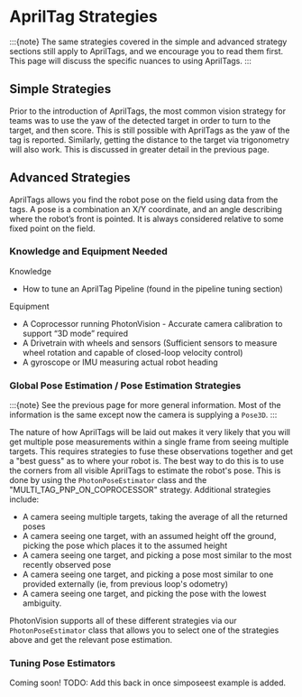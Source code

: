 # AprilTag Strategies

:::{note}
The same strategies covered in the simple and advanced strategy sections still apply to AprilTags, and we encourage you to read them first. This page will discuss the specific nuances to using AprilTags.
:::

## Simple Strategies

Prior to the introduction of AprilTags, the most common vision strategy for teams was to use the yaw of the detected target in order to turn to the target, and then score. This is still possible with AprilTags as the yaw of the tag is reported. Similarly, getting the distance to the target via trigonometry will also work. This is discussed in greater detail in the previous page.

## Advanced Strategies

AprilTags allows you find the robot pose on the field using data from the tags. A pose is a combination an X/Y coordinate, and an angle describing where the robot’s front is pointed. It is always considered relative to some fixed point on the field.

### Knowledge and Equipment Needed

Knowledge

- How to tune an AprilTag Pipeline (found in the pipeline tuning section)

Equipment

- A Coprocessor running PhotonVision - Accurate camera calibration to support “3D mode” required
- A Drivetrain with wheels and sensors (Sufficient sensors to measure wheel rotation and capable of closed-loop velocity control)
- A gyroscope or IMU measuring actual robot heading

### Global Pose Estimation / Pose Estimation Strategies

:::{note}
See the previous page for more general information. Most of the information is the same except now the camera is supplying a `Pose3D`.
:::

The nature of how AprilTags will be laid out makes it very likely that you will get multiple pose measurements within a single frame from seeing multiple targets. This requires strategies to fuse these observations together and get a "best guess" as to where your robot is. The best way to do this is to use the corners from all visible AprilTags to estimate the robot's pose. This is done by using the `PhotonPoseEstimator` class and the "MULTI_TAG_PNP_ON_COPROCESSOR" strategy. Additional strategies include:

- A camera seeing multiple targets, taking the average of all the returned poses
- A camera seeing one target, with an assumed height off the ground, picking the pose which places it to the assumed height
- A camera seeing one target, and picking a pose most similar to the most recently observed pose
- A camera seeing one target, and picking a pose most similar to one provided externally (ie, from previous loop's odometry)
- A camera seeing one target, and picking the pose with the lowest ambiguity.

PhotonVision supports all of these different strategies via our `PhotonPoseEstimator` class that allows you to select one of the strategies above and get the relevant pose estimation.

### Tuning Pose Estimators

Coming soon!
TODO: Add this back in once simposeest example is added.
